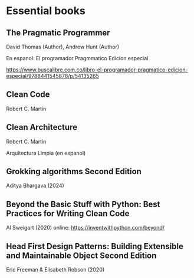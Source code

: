 # Essential books

## The Pragmatic Programmer
David Thomas (Author), Andrew Hunt (Author)

En espanol: El programador Pragmmatico Edicion especial

https://www.buscalibre.com.co/libro-el-programador-pragmatico-edicion-especial/9788441545878/p/54135265

## Clean Code
Robert C. Martin

## Clean Architecture
Robert C. Martin

Arquitectura Limpia (en espanol)

## Grokking algorithms Second Edition
Aditya Bhargava (2024)


## Beyond the Basic Stuff with Python: Best Practices for Writing Clean Code
Al Sweigart (2020)
online: <https://inventwithpython.com/beyond/>


## Head First Design Patterns: Building Extensible and Maintainable Object Second Edition
Eric Freeman & Elisabeth Robson (2020)

